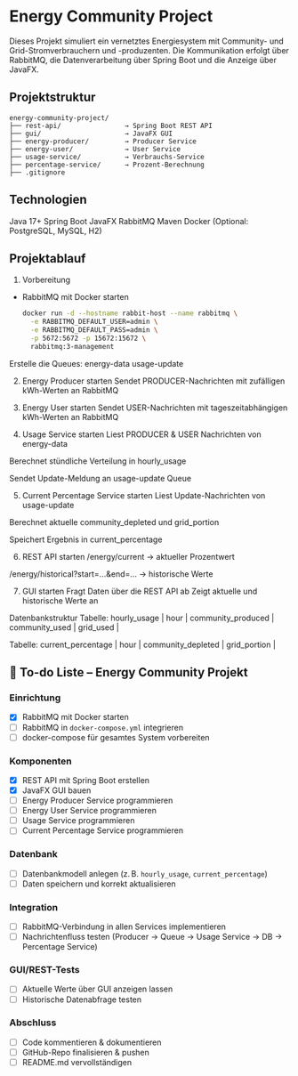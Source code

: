 # Energy Community Project

Dieses Projekt simuliert ein vernetztes Energiesystem mit Community- und Grid-Stromverbrauchern und -produzenten. 
Die Kommunikation erfolgt über RabbitMQ, die Datenverarbeitung über Spring Boot und die Anzeige über JavaFX.

## Projektstruktur
```
energy-community-project/
├── rest-api/                → Spring Boot REST API
├── gui/                     → JavaFX GUI
├── energy-producer/         → Producer Service
├── energy-user/             → User Service
├── usage-service/           → Verbrauchs-Service
├── percentage-service/      → Prozent-Berechnung
├── .gitignore

```

## Technologien
Java 17+
Spring Boot
JavaFX
RabbitMQ
Maven
Docker
(Optional: PostgreSQL, MySQL, H2)

## Projektablauf

1. Vorbereitung
- RabbitMQ mit Docker starten  
  ```bash
  docker run -d --hostname rabbit-host --name rabbitmq \
    -e RABBITMQ_DEFAULT_USER=admin \
    -e RABBITMQ_DEFAULT_PASS=admin \
    -p 5672:5672 -p 15672:15672 \
    rabbitmq:3-management
Erstelle die Queues:
energy-data
usage-update

2. Energy Producer starten
Sendet PRODUCER-Nachrichten mit zufälligen kWh-Werten an RabbitMQ

3. Energy User starten
Sendet USER-Nachrichten mit tageszeitabhängigen kWh-Werten an RabbitMQ

4. Usage Service starten
Liest PRODUCER & USER Nachrichten von energy-data

Berechnet stündliche Verteilung in hourly_usage

Sendet Update-Meldung an usage-update Queue

5. Current Percentage Service starten
Liest Update-Nachrichten von usage-update

Berechnet aktuelle community_depleted und grid_portion

Speichert Ergebnis in current_percentage

6. REST API starten
/energy/current → aktueller Prozentwert

/energy/historical?start=...&end=... → historische Werte

7. GUI starten
Fragt Daten über die REST API ab
Zeigt aktuelle und historische Werte an

Datenbankstruktur
Tabelle: hourly_usage
| hour | community_produced | community_used | grid_used |

Tabelle: current_percentage
| hour | community_depleted | grid_portion |

## 📝 To-do Liste – Energy Community Projekt

### Einrichtung
- [x] RabbitMQ mit Docker starten
- [ ] RabbitMQ in `docker-compose.yml` integrieren
- [ ] docker-compose für gesamtes System vorbereiten

### Komponenten
- [x] REST API mit Spring Boot erstellen
- [x] JavaFX GUI bauen
- [ ] Energy Producer Service programmieren
- [ ] Energy User Service programmieren
- [ ] Usage Service programmieren
- [ ] Current Percentage Service programmieren

### Datenbank
- [ ] Datenbankmodell anlegen (z. B. `hourly_usage`, `current_percentage`)
- [ ] Daten speichern und korrekt aktualisieren

### Integration
- [ ] RabbitMQ-Verbindung in allen Services implementieren
- [ ] Nachrichtenfluss testen (Producer → Queue → Usage Service → DB → Percentage Service)

### GUI/REST-Tests
- [ ] Aktuelle Werte über GUI anzeigen lassen
- [ ] Historische Datenabfrage testen

### Abschluss
- [ ] Code kommentieren & dokumentieren
- [ ] GitHub-Repo finalisieren & pushen
- [ ] README.md vervollständigen
